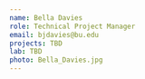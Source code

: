 ```yaml
---
name: Bella Davies
role: Technical Project Manager
email: bjdavies@bu.edu
projects: TBD
lab: TBD
photo: Bella_Davies.jpg
---
```

